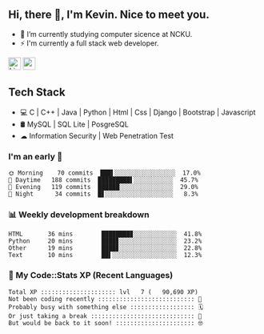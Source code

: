 ## Hi, there 👋, I'm Kevin. Nice to meet you.

- 🌱 I’m currently studying computer sicence at NCKU.
- ⚡ I'm currently a full stack web developer.

<a href="https://www.linkedin.com/in/kevin12686/"><img alt="LinkedIn" src="https://img.shields.io/badge/linkedin%20-%230077B5.svg?&style=for-the-badge&logo=linkedin&logoColor=white" height=25></a>
<a href="https://www.instagram.com/kevin12686/"><img src="https://img.shields.io/badge/instagram-3f729b?&style=for-the-badge&logo=instagram&logoColor=white" height=25></a>

## Tech Stack

* 💻 C | C++ | Java | Python | Html | Css | Django | Bootstrap | Javascript
* 🛢️ MySQL | SQL Lite | PosgreSQL
* ☁ Information Security | Web Penetration Test

### I'm an early 🐤

<!-- early_bird start -->

```text
🌞 Morning    70 commits  ███▌░░░░░░░░░░░░░░░░░  17.0%
🌆 Daytime   188 commits  █████████▌░░░░░░░░░░░  45.7%
🌃 Evening   119 commits  ██████░░░░░░░░░░░░░░░  29.0%
🌙 Night      34 commits  █▋░░░░░░░░░░░░░░░░░░░   8.3%
```

<!-- early_bird end -->

### 📊 Weekly development breakdown

<!-- code_time start -->

```text
HTML       36 mins        ████████▊░░░░░░░░░░░░  41.8%
Python     20 mins        ████▊░░░░░░░░░░░░░░░░  23.2%
Other      19 mins        ████▊░░░░░░░░░░░░░░░░  22.8%
Text       10 mins        ██▌░░░░░░░░░░░░░░░░░░  12.3%
```

<!-- code_time end -->

### 🧰 My Code::Stats XP (Recent Languages)

<!-- codestats start -->

```text
Total XP ::::::::::::::::::::: lvl   7 (   90,690 XP) 
Not been coding recently ::::::::::::::::::::::::::: 🙈
Probably busy with something else :::::::::::::::::: 🗓
Or just taking a break ::::::::::::::::::::::::::::: 🌴
But would be back to it soon! :::::::::::::::::::::: 🤓
```

<!-- codestats end -->
